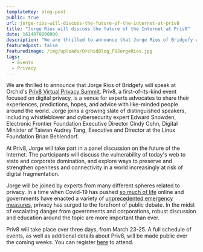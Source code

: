 ```yaml
---
templateKey: blog-post
public: true
url: jorge-rios-will-discuss-the-future-of-the-internet-at-priv8
title: "Jorge Rios will discuss the future of the Internet at Priv8"
date: 1614870000000
description: "We are thrilled to announce that Jorge Rios of Bridgefy will speak at Orchid’s Priv8 Virtual Privacy Summit."
featuredpost: false
featuredimage: /img/uploads/OrchidBlog_P8JorgeRios.jpg
tags:
  - Events
  - Privacy
---
```

We are thrilled to announce that Jorge Rios of Bridgefy will speak at Orchid's [Priv8 Virtual Privacy Summit](https://www.orchid.com/priv8/). Priv8, a first-of-its-kind event focused on digital privacy, is a venue for experts advocates to share their experiences, predictions, hopes, and advice with like-minded people around the world. Jorge joins a growing slate of distinguished speakers, including whistleblower and cybersecurity expert Edward Snowden,  Electronic Frontier Foundation Executive Director Cindy Cohn, Digital Minister of Taiwan Audrey Tang, Executive and Director at the Linux Foundation Brian Behlendorf.

At Priv8, Jorge will take part in a panel discussion on the future of the Internet. The participants will discuss the vulnerability of today's web to state and corporate domination, and explore ways to preserve and strengthen openness and connectivity in a world increasingly at risk of digital fragmentation.

Jorge will be joined by experts from many different spheres related to privacy. In a time when Covid-19 has pushed [so much of life](/tips-for-protecting-your-privacy-while-working-from-home/) online and governments have enacted a variety of [unprecedented emergency measures](/defending-freedom-in-the-time-of-coronavirus/), privacy has surged to the forefront of public debate. In the midst of escalating danger from governments and corporations, robust discussion and education around the topic are more important than ever.

Priv8 will take place over three days, from March 23-25. A full schedule of events, as well as additional details about Priv8, will be made public over the coming weeks. You can register [here](https://www.orchid.com/priv8) to attend.